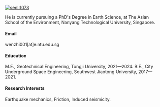 

[![senli1073](https://img.shields.io/badge/senli1073-github-blue?logo=github)](https://github.com/senli1073)

He is currently pursuing a PhD's Degree in Earth Science, at The Asian School of the Environment, Nanyang Technological University, Singapore.

#### Email
wenzhi001[at]e.ntu.edu.sg

#### Education
M.E., Geotechnical Engineering, Tongji University, 2021—2024.
B.E., City Underground Space Engineering, Southwest Jiaotong University, 2017—2021.

#### Research Interests
Earthquake mechanics, Friction, Induced seismicity.
